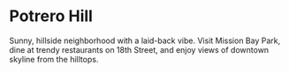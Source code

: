 # Potrero Hill

Sunny, hillside neighborhood with a laid-back vibe. Visit Mission Bay Park, dine at trendy restaurants on 18th Street, and enjoy views of downtown skyline from the hilltops.
